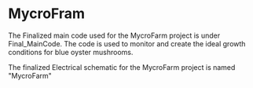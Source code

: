 # MycroFram
The Finalized main code used for the MycroFarm project is under Final_MainCode. 
The code is used to monitor and create the ideal growth conditions for blue oyster mushrooms. 

The finalized Electrical schematic for the MycroFarm project is named "MycroFarm" 

